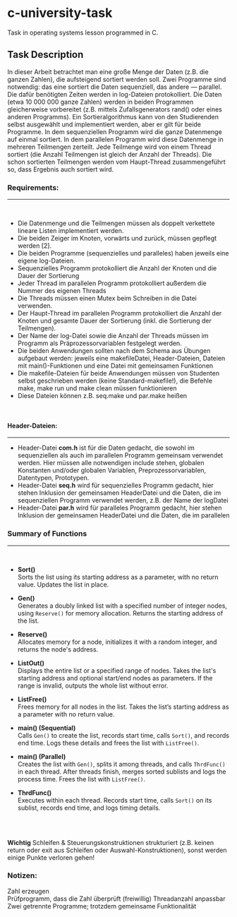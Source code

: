# c-university-task
Task in operating systems lesson programmed in C.

## Task Description
In dieser Arbeit betrachtet man eine große Menge der Daten (z.B. die ganzen Zahlen), die aufsteigend sortiert
werden soll. Zwei Programme sind notwendig: das eine sortiert die Daten sequenziell, das andere ― parallel. Die
dafür benötigten Zeiten werden in log-Dateien protokolliert. Die Daten (etwa 10 000 000 ganze Zahlen) werden in
beiden Programmen gleicherweise vorbereitet (z.B. mittels Zufallsgenerators rand() oder eines anderen
Programms). Ein Sortieralgorithmus kann von den Studierenden selbst ausgewählt und implementiert werden, aber
er gilt für beide Programme. In dem sequenziellen Programm wird die ganze Datenmenge auf einmal sortiert. In
dem parallelen Programm wird diese Datenmenge in mehreren Teilmengen zerteilt. Jede Teilmenge wird von einem
Thread sortiert (die Anzahl Teilmengen ist gleich der Anzahl der Threads). Die schon sortierten Teilmengen werden
vom Haupt-Thread zusammengeführt so, dass Ergebnis auch sortiert wird.


### Requirements:
---
</br> 


- Die Datenmenge und die Teilmengen müssen als doppelt verkettete lineare Listen implementiert werden. 
- Die beiden Zeiger im Knoten, vorwärts und zurück, müssen gepflegt werden [2]. 
- Die beiden Programme (sequenzielles und paralleles) haben jeweils eine eigene log-Dateien. 
- Sequenzielles Programm protokolliert die Anzahl der Knoten und die Dauer der Sortierung
- Jeder Thread im parallelen Programm protokolliert außerdem die Nummer des eigenen Threads
- Die Threads müssen einen Mutex beim Schreiben in die Datei verwenden. 
- Der Haupt-Thread im parallelen Programm protokolliert die Anzahl der Knoten und gesamte Dauer der Sortierung (inkl. die Sortierung der Teilmengen). 
- Der Name der log-Datei sowie die Anzahl der Threads müssen im Programm als Präprozessorvariablen festgelegt werden.
- Die beiden Anwendungen sollten nach dem Schema aus Übungen aufgebaut werden: jeweils eine makefileDatei, Header-Dateien, Dateien  mit main()-Funktionen und eine Datei mit gemeinsamen Funktionen
- Die makefile-Dateien für beide Anwendungen müssen von Studenten selbst geschrieben werden (keine Standard-makefile!), die Befehle make, make run und make clean müssen funktionieren
- Diese Dateien können z.B. seq.make und par.make heißen


</br> 

#### Header-Dateien:
---
- Header-Datei <strong>com.h</strong> ist für die Daten gedacht, die sowohl im sequenziellen als auch im parallelen Programm gemeinsam verwendet werden. Hier müssen alle notwendigen include stehen, globalen
Konstanten und/oder globalen Variablen, Preprozessorvariablen, Datentypen, Prototypen.
- Header-Datei <strong>seq.h</strong> wird für sequenzielles Programm gedacht, hier stehen Inklusion der gemeinsamen HeaderDatei und die Daten, die im sequenziellen Programm verwendet werden, z.B. der Name der logDatei
- Header-Datei <strong>par.h</strong> wird für paralleles Programm gedacht, hier stehen Inklusion der gemeinsamen HeaderDatei und die Daten, die im parallelen

### Summary of Functions
---
</br>

- **Sort()**  
  Sorts the list using its starting address as a parameter, with no return value. Updates the list in place.

- **Gen()**  
  Generates a doubly linked list with a specified number of integer nodes, using `Reserve()` for memory allocation. Returns the starting address of the list.

- **Reserve()**  
  Allocates memory for a node, initializes it with a random integer, and returns the node's address.

- **ListOut()**  
  Displays the entire list or a specified range of nodes. Takes the list's starting address and optional start/end nodes as parameters. If the range is invalid, outputs the whole list without error.

- **ListFree()**  
  Frees memory for all nodes in the list. Takes the list’s starting address as a parameter with no return value.

- **main() (Sequential)**  
  Calls `Gen()` to create the list, records start time, calls `Sort()`, and records end time. Logs these details and frees the list with `ListFree()`.

- **main() (Parallel)**  
  Creates the list with `Gen()`, splits it among threads, and calls `ThrdFunc()` in each thread. After threads finish, merges sorted sublists and logs the process time. Frees the list with `ListFree()`.

- **ThrdFunc()**  
  Executes within each thread. Records start time, calls `Sort()` on its sublist, records end time, and logs timing details.

</br></br>


**Wichtig** Schleifen & Steuerungskonstruktionen strukturiert (z.B. keinen return oder exit aus Schleifen oder Auswahl-Konstruktionen), sonst werden einige Punkte verloren gehen!

### Notizen: 
Zahl erzeugen </br>
Prüfprogramm, dass die Zahl überprüft (freiwillig) 
Threadanzahl anpassbar  
Zwei getrennte Programme; trotzdem gemeinsame Funktionalität 

